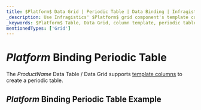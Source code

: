 ```yaml
---
title: $Platform$ Data Grid | Periodic Table | Data Binding | Infragistics
_description: Use Infragistics' $Platform$ grid component's template columns to create a periodic table. View our $ProductName$ table demos!
_keywords: $Platform$ Table, Data Grid, column template, periodic table, $ProductName$, data binding, Infragistics
mentionedTypes: ['Grid']
---
```


# $Platform$ Binding Periodic Table

The $ProductName$ Data Table / Data Grid supports [template columns](data-grid-column-types.md#template-column) to create a periodic table.

## $Platform$ Binding Periodic Table Example


<code-view style="height: 600px"
           data-demos-base-url="{environment:demosBaseUrl}"
           iframe-src="{environment:demosBaseUrl}/grids/data-grid-type-periodic-table"
           alt="$Platform$ Binding Periodic Table Example"
           github-src="grids/data-grid/type-periodic-table">
</code-view>


